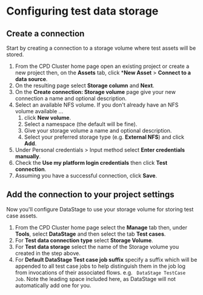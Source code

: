 # Configuring test data storage

## Create a connection

Start by creating a connection to a storage volume where test assets will be stored.

1. From the CPD Cluster home page open an existing project or create a new project then, on the **Assets** tab, click ***New Asset** > **Connect to a data source**.
1. On the resulting page select **Storage column** and **Next**.
1. On the **Create connection: Storage volume** page give your new connection a name and optional description.
1. Select an available NFS volume. If you don't already have an NFS volume available ...
   1. click **New volume**.
   1. Select a namespace (the default will be fine).
   1. Give your storage volume a name and optional description.
   1. Select your preferred storage type (e.g. **External NFS**) and click **Add**.
1. Under Personal credentials > Input method select **Enter credentials manually**.
1. Check the **Use my platform login credentials** then click **Test connection**.
1. Assuming you have a successful connection, click **Save**.
<!-- if the connection is NOT successfull, what is fhe most likely issue -->

## Add the connection to your project settings

Now you'll configure DataStage to use your storage volume for storing test case assets.

1. From the CPD Cluster home page select the **Manage** tab then, under **Tools**, select **DataStage** and then select the tab **Test cases**.
1. For **Test data connection type** select **Storage Volume**.
1. For **Test data storage** select the name of the Storage volume you created in the step above.
1. For **Default DataStage Test case job suffix** specify a suffix which will be appended to all test case jobs to help distinguish them in the job log from invocations of their associated flows. e.g. ` DataStage TestCase Job`. Note the leading space included here, as DataStage will not automatically add one for you.
<!-- Does this mean the actual text ' Datastage TestCase Job' will be appended to all test case jobs? -->

